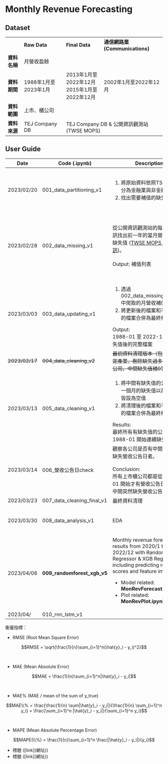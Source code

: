 # Monthly Revenue Forecasting

## Dataset

<table>
  <th>
    <td><strong>Raw Data</strong></td>
    <td><strong>Final Data</strong></td>
    <td><strong>通信網路業 (Communications)</strong></td>
  </th>
  <tr>
    <td><strong>資料名稱</strong></td>
    <td colspan="3">月營收盈餘</td>
  </tr>
  <tr>
    <td><strong>資料期間</strong></td>
    <td>1988年1月至2023年1月</td>
    <td>2013年1月至2022年12月<br>
        2015年1月至2022年12月
    </td>
    <td>2002年1月至2022年12月</td>
  </tr>
  <tr>
    <td><strong>資料範圍</strong></td>
    <td colspan="3">上市、櫃公司</td>
  </tr>
  <tr>
    <td><strong>資料來源</strong></td>
    <td>TEJ Company DB</td>
    <td colspan="2">TEJ Company DB & 公開資訊觀測站 (TWSE MOPS)</td>
  </tr>
</table>


## User Guide

|Date|Code (.ipynb)|Description|References|
|---|---|---|---|
|2023/02/20|001_data_partitioning_v1|<ol><li>將原始資料依照TSE產業別區分為金融業與非金融業</li><li>找出需要補值的缺失值</li></ol>|<ul><li>Pivot Table (樞紐分析表) ([link](https://www.learncodewithmike.com/2022/02/pandas-pivot-table.html))</li><li>Counting Continuous NaN Values for Pandas Time Series ([link](https://stackoverflow.com/questions/52561874/counting-continuous-nan-values-in-panda-time-series))</li></ul>|
|2023/02/28|002_data_missing_v1|從公開資訊觀測站的每月營收資訊找出前一年的當月營收，以補缺失值 ([TWSE MOPS 月營收資訊](https://mops.twse.com.tw/mops/web/t05st10_ifrs))。<br><br>Output: 補值列表|<ul><li>Creating Time Range in Python: Date Range and Month Range ([link](https://catriscode.com/2021/02/27/creating-time-range-in-python/))</li><li>爬蟲：公開資訊觀測站-每月營收彙總表 ([link1](https://www.finlab.tw/%E8%B6%85%E7%B0%A1%E5%96%AE%E7%94%A8python%E6%8A%93%E5%8F%96%E6%AF%8F%E6%9C%88%E7%87%9F%E6%94%B6/)) ([link2](https://medium.com/renee0918/python%E7%88%AC%E8%9F%B2-%E5%80%8B%E8%82%A1%E6%AF%8F%E6%9C%88%E7%87%9F%E6%94%B6%E7%B5%B1%E8%A8%88-6651bc390b8e))</li><li>爬蟲：公開資訊觀測站-財務報表 ([link](https://www.finlab.tw/python-%E8%B2%A1%E5%A0%B1%E7%88%AC%E8%9F%B2-1-%E7%B6%9C%E5%90%88%E6%90%8D%E7%9B%8A%E8%A1%A8/))</li></ul>|
|2023/03/03|003_data_updating_v1|<ol><li>透過 002_data_missing_v1.ipynb 中爬取的月營收補值列表補值</li><li>將更新後的檔案和不需要補值的檔案合併為最終檔案</li></ol>Output: <br>1988-01 至 2022-12 補完缺失值後的完整檔案||
|~~2023/02/17~~|~~004_data_cleaning_v2~~|~~最初資料清理版本（包含刪除特定產業、刪除缺失過多的年月和公司、中間缺失值補0等）~~|<ul><li>Replace NaN Values with Zeros ([link](https://datatofish.com/replace-nan-values-with-zeros/))</li></ul>|
|2023/03/13|005_data_cleaning_v1|<ol><li>將中間有缺失值的公司，最新一個月的缺失值以前的月營收皆設為空值</li><li>將清理後的檔案和不需要補值的檔案合併為最終檔案</li></ol>Results: <br>最終所有有缺失值的公司都是從 1988-01 開始連續缺失||
|2023/03/14|006_營收公告日check|觀察各公司是否有中間月份突然缺失營收公告日者。<br><br>Conclusion: <br>所有上市櫃公司都是從 2013-01 開始才有營收公告日，且沒有中間突然缺失營收公告日者||
|2023/03/23|007_data_cleaning_final_v1|最終資料清理||
|2023/03/30|008_data_analysis_v1|EDA|<ul><li>Seasonal-Trend decomposition using LOESS (STL) ([link](https://www.statsmodels.org/dev/examples/notebooks/generated/stl_decomposition.html))</li></ul>|
|2023/04/06|**009_randomforest_xgb_v5**|Monthly revenue forecasting results from 2020/1 to 2022/12 with Random Forest Regressor & XGB Regressor, including predicting results, scores and feature importance.<br><ul><li>Model related: **MonRevForecast.ipynb**</il><li>Plot related: **MonRevPlot.ipynb**<il></ul>|<ul><li>RandomForestRegressor ([link](https://scikit-learn.org/stable/modules/generated/sklearn.ensemble.RandomForestRegressor.html))</li><li>XGBRegressor ([link](https://xgboost.readthedocs.io/en/stable/python/python_api.html#xgboost.XGBRegressor))</li></ul>|
|2023/04/|010_rnn_lstm_v1|||


衡量指標：

*   RMSE (Root Mean Square Error)

  $$RMSE = \sqrt{\frac{1}{n}\sum_{i=1}^n(\hat{y}_i - y_i)^2}$$

<br>

*   MAE (Mean Absolute Error)

  $$MAE = \frac{1}{n}\sum_{i=1}^n|\hat{y}_i - y_i|$$

<br>

*   MAE% (MAE / mean of the sum of y_true)

  $$MAE\\% = \frac{\frac{1}{n} \sum|\hat{y}_i - y_i|}{\frac{1}{n} \sum_{i=1}^n y_i} = \frac{\sum_{i=1}^n |\hat{y}_i - y_i|}{\sum_{i=1}^n y_i}$$

<br>

*   MAPE (Mean Absolute Percentage Error)

  $$MAPE(\\%) = \frac{1}{n}\sum_{i=1}^n \frac{|\hat{y}_i - y_i|}{y_i}$$






<ul><li>標題 ([link](網址))</li><li>標題 ([link](網址))</li></ul>
